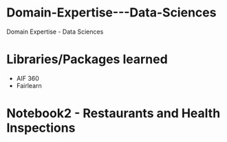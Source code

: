 # Domain-Expertise---Data-Sciences
Domain Expertise - Data Sciences

# Libraries/Packages learned
- AIF 360
- Fairlearn

# Notebook2 - Restaurants and Health Inspections
